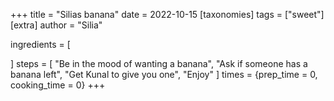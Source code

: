+++
title = "Silias banana"
date = 2022-10-15
[taxonomies]
tags = ["sweet"]
[extra]
author = "Silia"

ingredients = [

]
steps = [
    "Be in the mood of wanting a banana",
    "Ask if someone has a banana left",
    "Get Kunal to give you one",
    "Enjoy"
]
times = {prep_time = 0, cooking_time = 0}
+++